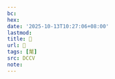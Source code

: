 ```yaml
---
bc:
hex:
date: '2025-10-13T10:27:06+08:00'
lastmod:
title: 􂺏
url: 􂺏
tags: [氂]
src: DCCV
note:
---
```

